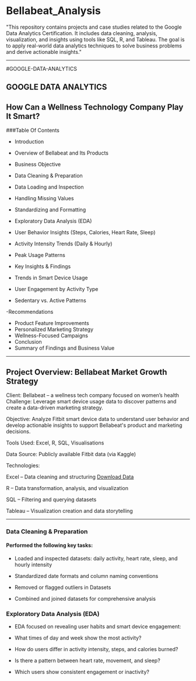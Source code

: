 # Bellabeat_Analysis
"This repository contains projects and case studies related to the Google Data Analytics Certification. It includes data cleaning, analysis, visualization, and insights using tools like SQL, R, and Tableau. The goal is to apply real-world data analytics techniques to solve business problems and derive actionable insights."







---

#GOOGLE-DATA-ANALYTICS

## GOOGLE DATA ANALYTICS

## How Can a Wellness Technology Company Play It Smart?

###Table Of Contents

- Introduction

- Overview of Bellabeat and Its Products
- Business Objective
- Data Cleaning & Preparation
- Data Loading and Inspection
- Handling Missing Values
- Standardizing and Formatting
- Exploratory Data Analysis (EDA)

- User Behavior Insights (Steps, Calories, Heart Rate, Sleep)
- Activity Intensity Trends (Daily & Hourly)
- Peak Usage Patterns


- Key Insights & Findings

- Trends in Smart Device Usage

- User Engagement by Activity Type

- Sedentary vs. Active Patterns


-Recommendations
- Product Feature Improvements
- Personalized Marketing Strategy
- Wellness-Focused Campaigns
- Conclusion
- Summary of Findings and Business Value




---

## Project Overview: Bellabeat Market Growth Strategy

Client: Bellabeat – a wellness tech company focused on women’s health
Challenge: Leverage smart device usage data to discover patterns and create a data-driven marketing strategy.

Objective: Analyze Fitbit smart device data to understand user behavior and develop actionable insights to support Bellabeat's product and marketing decisions.

Tools Used: Excel, R, SQL, Visualisations

Data Source: Publicly available Fitbit data (via Kaggle)

Technologies:

Excel – Data cleaning and structuring [Download Data](https://www.kaggle.com/datasets/arashnic/fitbit)

R – Data transformation, analysis, and visualization

SQL – Filtering and querying datasets

Tableau – Visualization creation and data storytelling



---

### Data Cleaning & Preparation

#### Performed the following key tasks:

- Loaded and inspected datasets: daily activity, heart rate, sleep, and hourly intensity

- Standardized date formats and column naming conventions

- Removed or flagged outliers in Datasets

- Combined and joined datasets for comprehensive analysis





### Exploratory Data Analysis (EDA)

- EDA focused on revealing user habits and smart device engagement:

- What times of day and week show the most activity?

- How do users differ in activity intensity, steps, and calories burned?

- Is there a pattern between heart rate, movement, and sleep?

- Which users show consistent engagement or inactivity?

